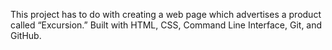 This project has to do with creating a web page which advertises a product called “Excursion.” Built with HTML, CSS, Command Line Interface, Git, and GitHub.

